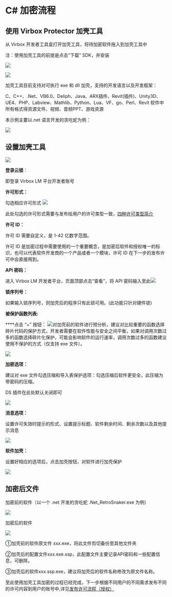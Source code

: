 # C\# 加密流程

## 使用 Virbox Protector 加壳工具

从 Virbox 开发者工具盒打开加壳工具，将待加密软件拖入到加壳工具中

注：使用加壳工具的前提是点击“下载” SDK，并安装

![](https://github.com/virboxzhou/virbox/blob/master/assets/import100.png?raw=true)

![](https://github.com/virboxzhou/virbox/blob/master/assets/import102.png?raw=true)

加壳工具目前支持对可执行 exe 和 dll 加壳，支持的开发语言以及开发框架：

C、C++、.Net、VB6.0、Deliph、Java、ARX插件、Revit\(插件\)、Unity3D、UE4、PHP、Labview、Mathlib、Python、Lua、VF、go、Perl、Revit 软件中所有格式得资源文件、视频、音频PPT、游戏资源

本示例主要以.net 语言开发的贪吃蛇为例：

![](https://github.com/virboxzhou/virbox/blob/master/assets/import122.png?raw=true)

## 设置加壳工具

![](https://github.com/virboxzhou/virbox/blob/master/assets/import101.png?raw=true)

**登录云锁**：

即登录 Virbox LM 平台开发者账号

**许可形式：**

勾选相应许可形式 ![](https://github.com/virboxzhou/virbox/blob/master/assets/import106.png?raw=true)

此处勾选的许可形式需要与发布给用户的许可类型一致，[四种许可类型简介](https://github.com/virboxzhou/virbox/blob/master/Virbox/si-zhong-xu-ke-jian-jie.md)

**许可 ID：**

许可 ID 需要自定义，是 1-42 亿数字范围。

许可 ID 是加密过程中需要使用的一个重要概念，是加密后软件和授权唯一的标识，也可以代表软件开发商的一个产品或者一个模块，许可 ID 在下一步的发布许可中会直接用到。

**API 密码：**

进入 Virbox LM 开发者平台，页面顶部点击“查看”，将 API 密码输入至此![](https://github.com/virboxzhou/virbox/blob/master/assets/import107.png?raw=true)

**锁序列号：**

如果输入锁序列号，则加壳后的程序只有此锁可用。\(此功能只针对硬件锁\)

**被保护函数列表:**

 ****点击 “+” 按钮： ![](https://github.com/virboxzhou/virbox/blob/master/assets/import110.png?raw=true)对加壳前的软件进行预分析，建议对比较重要的函数选择碎片代码的保护方式，开发者需要在软件性能与安全之间平衡，如果对调用次数过多的函数选择碎片化保护，可能会影响软件的运行速率，调用次数过多的函数建议使用不保护的方式（仅支持 exe 文件）。

![](https://github.com/virboxzhou/virbox/blob/master/assets/import132.png?raw=true)

**加密选项：**

建议对 exe 文件勾选压缩和导入表保护选项：勾选压缩后软件更安全，此压缩为带密码的压缩。

DS 插件在此处默认关闭即可

![](https://github.com/virboxzhou/virbox/blob/master/assets/import115.png?raw=true)

**消息选项：**

设置许可失效时提示的形式、设置提示标题、软件剩余时间、剩余次数以及其他提示消息

![](https://github.com/virboxzhou/virbox/blob/master/assets/import113.png?raw=true)

**软件加壳：**

设置好相应的选项后，点击加壳按钮，对软件进行加壳保护

![](https://github.com/virboxzhou/virbox/blob/master/assets/import116.png?raw=true)

## 加密后文件

加密前的软件（以一个 .net 开发的贪吃蛇 .Net\_RetroSnaker.exe 为例）

![](https://github.com/virboxzhou/virbox/blob/master/assets/import133.png?raw=true)

加密后的软件

![](https://github.com/virboxzhou/virbox/blob/master/assets/import134.png?raw=true)

①加壳前的软件原文件 xxx.exe，将此文件剪切备份至其他文件夹

②加壳后的配置文件xxx.exe.ssp，此配置文件主要记录API密码和一些配置信息，可删除。

③加壳后的软件xxx.ssp.exe，建议将加壳后的软件名称修改为原文件名称。

至此使用加壳工具加密的过程已经完成，下一步根据不同用户的不同需求发布不同的许可内容到用户的账号中,详见[发布许可流程（授权）](https://github.com/virboxzhou/virbox/blob/master/xu-ke-liu-cheng.md)

